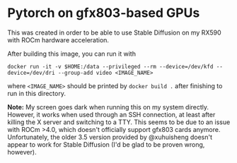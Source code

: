 # Pytorch on gfx803-based GPUs

This was created in order to be able to use Stable Diffusion on my RX590 with ROCm hardware acceleration.

After building this image, you can run it with

```
docker run -it -v $HOME:/data --privileged --rm --device=/dev/kfd --device=/dev/dri --group-add video <IMAGE_NAME>
```

where `<IMAGE_NAME>` should be printed by `docker build .` after finishing to run in this directory.

**Note:** My screen goes dark when running this on my system directly. However, it works when used through an SSH
connection, at least after killing the X server and switching to a TTY.
This seems to be due to an issue with ROCm >4.0, which doesn't officially support gfx803 cards anymore.
Unfortunately, the older 3.5 version provided by @xuhuisheng doesn't appear to work for Stable Diffusion (I'd be glad to be proven wrong, however).
